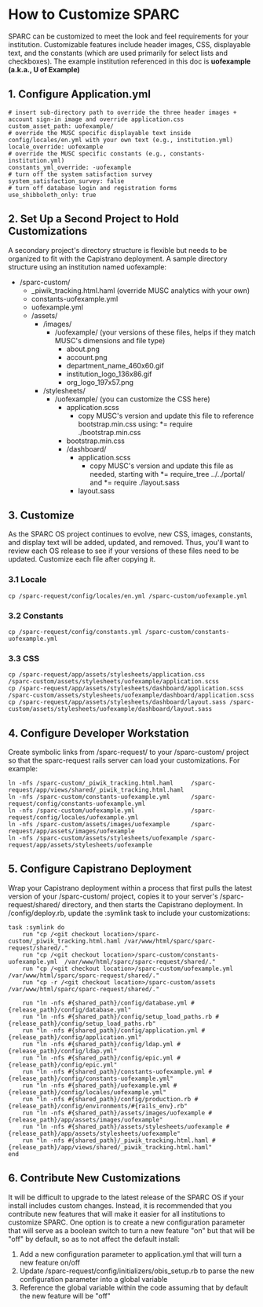 # How to Customize SPARC
SPARC can be customized to meet the look and feel requirements for your institution. Customizable features include header images, CSS, displayable text, and the constants (which are used primarily for select lists and checkboxes). The example institution referenced in this doc is **uofexample (a.k.a., U of Example)**

## 1. Configure Application.yml
	# insert sub-directory path to override the three header images + account sign-in image and override application.css
	custom_asset_path: uofexample/
	# override the MUSC specific displayable text inside config/locales/en.yml with your own text (e.g., institution.yml)
	locale_override: uofexample
	# override the MUSC specific constants (e.g., constants-institution.yml)
	constants_yml_override: -uofexample
	# turn off the system satisfaction survey
	system_satisfaction_survey: false
	# turn off database login and registration forms
	use_shibboleth_only: true

## 2. Set Up a Second Project to Hold Customizations
A secondary project's directory structure is flexible but needs to be organized to fit with the Capistrano deployment. A sample directory structure using an institution named uofexample:

* /sparc-custom/
	* _piwik_tracking.html.haml (override MUSC analytics with your own)
	* constants-uofexample.yml
	* uofexample.yml
	* /assets/
	    * /images/
		    * /uofexample/ (your versions of these files, helps if they match MUSC's dimensions and file type)
			    * about.png
				* account.png
				* department_name_460x60.gif
				* institution_logo_136x86.gif
				* org_logo_197x57.png
		* /stylesheets/
			* /uofexample/ (you can customize the CSS here)
				* application.scss
					* copy MUSC's version and update this file to reference bootstrap.min.css using: *= require ./bootstrap.min.css
				* bootstrap.min.css
				* /dashboard/
					* application.scss
						* copy MUSC's version and update this file as needed, starting with  *= require_tree ../../portal/ and *= require ./layout.sass
					* layout.sass

## 3. Customize
As the SPARC OS project continues to evolve, new CSS, images, constants, and display text will be added, updated, and removed. Thus, you'll want to review each OS release to see if your versions of these files need to be updated. Customize each file after copying it.

### 3.1 Locale
	cp /sparc-request/config/locales/en.yml /sparc-custom/uofexample.yml

### 3.2 Constants
	cp /sparc-request/config/constants.yml /sparc-custom/constants-uofexample.yml

### 3.3 CSS
	cp /sparc-request/app/assets/stylesheets/application.css 		/sparc-custom/assets/stylesheets/uofexample/application.scss
	cp /sparc-request/app/assets/stylesheets/dashboard/application.scss /sparc-custom/assets/stylesheets/uofexample/dashboard/application.scss
	cp /sparc-request/app/assets/stylesheets/dashboard/layout.sass /sparc-custom/assets/stylesheets/uofexample/dashboard/layout.sass

## 4. Configure Developer Workstation
Create symbolic links from /sparc-request/ to your /sparc-custom/ project so that the sparc-request rails server can load your customizations. For example:

	ln -nfs /sparc-custom/_piwik_tracking.html.haml 	/sparc-request/app/views/shared/_piwik_tracking.html.haml
	ln -nfs /sparc-custom/constants-uofexample.yml 		/sparc-request/config/constants-uofexample.yml
	ln -nfs /sparc-custom/uofexample.yml 				/sparc-request/config/locales/uofexample.yml
	ln -nfs /sparc-custom/assets/images/uofexample 		/sparc-request/app/assets/images/uofexample
    ln -nfs /sparc-custom/assets/stylesheets/uofexample /sparc-request/app/assets/stylesheets/uofexample

## 5. Configure Capistrano Deployment
Wrap your Capistrano deployment within a process that first pulls the latest version of your /sparc-custom/ project, copies it to your server's /sparc-request/shared/ directory, and then starts the Capistrano deployment. In /config/deploy.rb, update the :symlink task to include your customizations:

	task :symlink do
    	run "cp /<git checkout location>/sparc-custom/_piwik_tracking.html.haml /var/www/html/sparc/sparc-request/shared/."
    	run "cp /<git checkout location>/sparc-custom/constants-uofexample.yml 	/var/www/html/sparc/sparc-request/shared/."
    	run "cp /<git checkout location>/sparc-custom/uofexample.yml 			/var/www/html/sparc/sparc-request/shared/."
    	run "cp -r /<git checkout location>/sparc-custom/assets 				/var/www/html/sparc/sparc-request/shared/."

    	run "ln -nfs #{shared_path}/config/database.yml #{release_path}/config/database.yml"
    	run "ln -nfs #{shared_path}/config/setup_load_paths.rb #{release_path}/config/setup_load_paths.rb"
    	run "ln -nfs #{shared_path}/config/application.yml #{release_path}/config/application.yml"
    	run "ln -nfs #{shared_path}/config/ldap.yml #{release_path}/config/ldap.yml"
    	run "ln -nfs #{shared_path}/config/epic.yml #{release_path}/config/epic.yml"
    	run "ln -nfs #{shared_path}/constants-uofexample.yml #{release_path}/config/constants-uofexample.yml"
    	run "ln -nfs #{shared_path}/uofexample.yml #{release_path}/config/locales/uofexample.yml"
    	run "ln -nfs #{shared_path}/config/production.rb #{release_path}/config/environments/#{rails_env}.rb"
    	run "ln -nfs #{shared_path}/assets/images/uofexample #{release_path}/app/assets/images/uofexample"
    	run "ln -nfs #{shared_path}/assets/stylesheets/uofexample #{release_path}/app/assets/stylesheets/uofexample"
    	run "ln -nfs #{shared_path}/_piwik_tracking.html.haml #{release_path}/app/views/shared/_piwik_tracking.html.haml"
	end

## 6. Contribute New Customizations
It will be difficult to upgrade to the latest release of the SPARC OS if your install includes custom changes. Instead, it is recommended that you contribute new features that will make it easier for all institutions to customize SPARC. One option is to create a new configuration parameter that will serve as a boolean switch to turn a new feature "on" but that will be "off" by default, so as to not affect the default install:

1. Add a new configuration parameter to application.yml that will turn a new feature on/off
2. Update /sparc-request/config/initializers/obis_setup.rb to parse the new configuration parameter into a global variable
3. Reference the global variable within the code assuming that by default the new feature will be "off"
